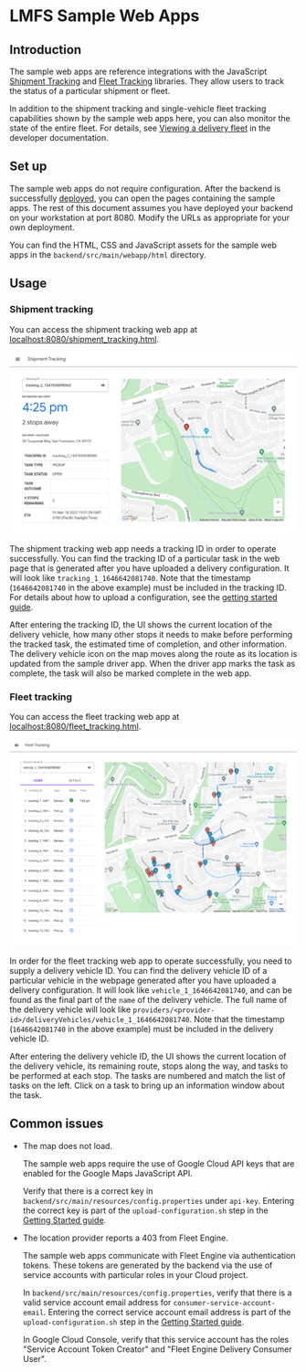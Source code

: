 # LMFS Sample Web Apps

## Introduction

The sample web apps are reference integrations with the JavaScript [Shipment
Tracking](https://developers.google.com/maps/documentation/transportation-logistics/last-mile-fleet-solution/shipment-tracking/how-to/track_shipment) and [Fleet Tracking](https://developers.google.com/maps/documentation/transportation-logistics/last-mile-fleet-solution/fleet-performance/how-to/track_fleet) libraries. They allow users to track the status of a particular shipment or
fleet.

In addition to the shipment tracking and single-vehicle fleet tracking 
capabilities shown by the sample web apps here, you can also monitor the state
of the entire fleet. For details, see
[Viewing a delivery fleet](https://developers.google.com/maps/documentation/transportation-logistics/last-mile-fleet-solution/fleet-performance/how-to/track_fleet#viewing_a_delivery_fleet)
in the developer documentation.

## Set up

The sample web apps do not require configuration. After the backend is
successfully [deployed](getting-started.md#start-the-backend-host), you can open
the pages containing the sample apps. The rest of this document assumes you have
deployed your backend on your workstation at port 8080. Modify the URLs as
appropriate for your own deployment.

You can find the HTML, CSS and JavaScript assets for the sample web apps in the
`backend/src/main/webapp/html` directory.

## Usage

### Shipment tracking

You can access the shipment tracking web app at
<localhost:8080/shipment_tracking.html>.

![Shipment tracking](doc_images/shipment-tracking.png)

The shipment tracking web app needs a tracking ID in order to operate successfully.
You can find the tracking ID of a particular task in
the web page that is generated after you have uploaded a delivery configuration.
It will look like `tracking_1_1646642081740`. Note that the timestamp
(`1646642081740` in the above example) must be included in the tracking ID. For
details about how to upload a configuration, see the
[getting started guide](getting-started.md#load-delivery-configuration).

After entering the tracking ID, the UI shows the current location of the
delivery vehicle, how many other stops it needs to make before performing the
tracked task, the estimated time of completion, and other information. The
delivery vehicle icon on the map moves along the route as its location is
updated from the sample driver app. When the driver app marks the task as
complete, the task will also be marked complete in the web app.

### Fleet tracking

You can access the fleet tracking web app at
<localhost:8080/fleet_tracking.html>.

![Fleet tracking](doc_images/fleet-tracking.png)

In order for the fleet tracking web app to operate successfully, you need to
supply a delivery vehicle ID. You can find the delivery vehicle ID of a
particular vehicle in the webpage generated after you have uploaded a delivery
configuration. It will look like `vehicle_1_1646642081740`, and can be found as
the final part of the `name` of the delivery vehicle. The full name of the
delivery vehicle will look like
`providers/<provider-id>/deliveryVehicles/vehicle_1_1646642081740`. Note that
the timestamp (`1646642081740` in the above example) must be included in the
delivery vehicle ID.

After entering the delivery vehicle ID, the UI shows the current location of the
delivery vehicle, its remaining route, stops along the way, and tasks to be
performed at each stop. The tasks are numbered and match the list of tasks on
the left. Click on a task to bring up an information window about the task.

## Common issues

-   The map does not load.

    The sample web apps require the use of Google Cloud API keys that are
    enabled for the Google Maps JavaScript API.

    Verify that there is a correct key in
    `backend/src/main/resources/config.properties` under `api-key`. Entering
    the correct key is part of the `upload-configuration.sh` step in the
    [Getting Started guide](getting-started.md).

-   The location provider reports a 403 from Fleet Engine.

    The sample web apps communicate with Fleet Engine via authentication tokens.
    These tokens are generated by the backend via the use of service accounts
    with particular roles in your Cloud project.

    In `backend/src/main/resources/config.properties`, verify that there is a
    valid service account email address for `consumer-service-account-email`.
    Entering the correct service account email address is part of the
    `upload-configuration.sh` step in the
    [Getting Started guide](getting-started.md).

    In Google Cloud Console, verify that this service account has the roles
    "Service Account Token Creator" and "Fleet Engine Delivery Consumer User".
